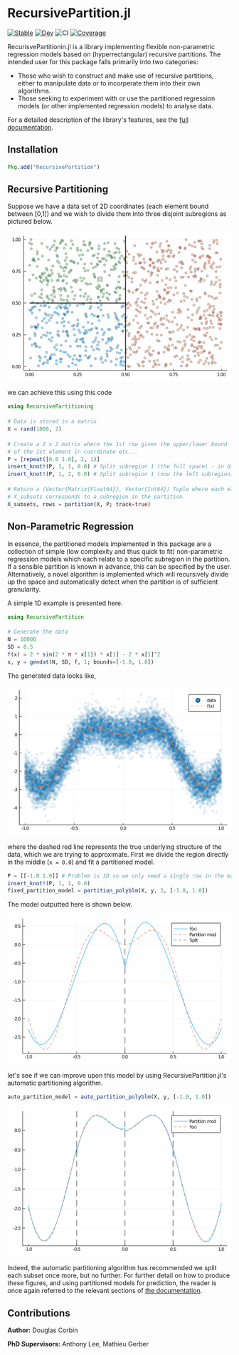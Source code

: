 # RecursivePartition.jl
[![Stable](https://img.shields.io/badge/docs-stable-blue.svg)](https://dfcorbin.github.io/RecursivePartition.jl/stable)
[![Dev](https://img.shields.io/badge/docs-dev-blue.svg)](https://dfcorbin.github.io/RecursivePartition.jl/dev)
![CI](https://github.com/dfcorbin/RecursivePartition.jl/workflows/CI/badge.svg)
[![Coverage](https://codecov.io/gh/dfcorbin/RecursivePartition.jl/branch/main/graph/badge.svg)](https://codecov.io/gh/dfcorbin/RecursivePartition.jl)

RecurisvePartitionin.jl is a library implementing flexible non-parametric regression models based on (hyperrectangular) recursive partitions. The intended user for this package falls primarily into two categories:

* Those who wish to construct and make use of recursive partitions, either to manipulate data or to incorperate them into their own algorithms.
* Those seeking to experiment with or use the partitioned regression models (or other implemented regression models) to analyse data.

For a detailed description of the library's features, see the [full documentation](https://dfcorbin.github.io/RecursivePartition.jl/stable).

## Installation

```julia
Pkg.add("RecursivePartition")
```

## Recursive Partitioning

Suppose we have a data set of 2D coordinates (each element bound between [0,1]) and we wish to divide them into three disjoint subregions as pictured below. 

![Partition Demo](https://github.com/dfcorbin/RecursivePartition.jl/blob/main/docs/src/figures/partition_demo2.png?raw=true)

we can achieve this using this code

```julia
using RecursivePartitioning

# Data is stored in a matrix
X = rand(1000, 2)

# Create a 2 x 2 matrix where the 1st row gives the upper/lower bound
# of the 1st element in coordinate etc...
P = [repeat([0.0 1.0], 2, 1)]
insert_knot!(P, 1, 1, 0.0) # Split subregion 1 (the full space) - in dimension 1 (vertically) - at 0.0
insert_knot!(P, 1, 2, 0.0) # Split subregion 1 (now the left subregion) - in dimension 2 (horizontally) - at 0.0

# Return a (Vector{Matrix{Float64}}, Vector{Int64}) Tuple where each element of
# X_subsets corresponds to a subregion in the partition.
X_subsets, rows = partition(X, P; track=true)
```

## Non-Parametric Regression

In essence, the partitioned models implemented in this package are a collection of simple (low complexity and thus quick to fit) non-parametric regression
models which each relate to a specific subregion in the partition. If a sensible partition is known in advance, this can be specified by the user. Alternatively,
a novel algorithm is implemented which will recursively divide up the space and automatically detect when the partition is of sufficient granularity.

A simple 1D example is presented here.

```julia
using RecursivePartition

# Generate the data
N = 10000
SD = 0.5
f(x) = 2 * sin(2 * π * x[1]) * x[1] - 2 * x[1]^2
x, y = gendat(N, SD, f, 1; bounds=[-1.0, 1.0])
```

The generated data looks like,

![1D Data](https://github.com/dfcorbin/RecursivePartition.jl/blob/main/docs/src/figures/fplot.png?raw=true)

where the dashed red line represents the true underlying structure of the data, which we are trying to approximate. First we divide the region
directly in the middle (`x = 0.0`) and fit a partitioned model.

```julia
P = [[-1.0 1.0]] # Problem is 1D so we only need a single row in the matrix.
insert_knot!(P, 1, 1, 0.0)
fixed_partition_model = partition_polyblm(X, y, 3, [-1.0, 1.0]) 
```

The model outputted here is shown below.

![Static Partition](https://github.com/dfcorbin/RecursivePartition.jl/blob/main/docs/src/figures/part.png?raw=true)

let's see if we can improve upon this model by using RecursivePartition.jl's automatic partitioning algorithm.

```julia
auto_partition_model = auto_partition_polyblm(X, y, [-1.0, 1.0])
```

![Auto Partition](https://github.com/dfcorbin/RecursivePartition.jl/blob/main/docs/src/figures/autopart.png?raw=true)

Indeed, the automatic partitioning algorithm has recommended we split each subset once more, but no further. For further
detail on how to produce these figures, and using partitioned models for prediction, the reader is once again
referred to the relevant sections of [the documentation](https://dfcorbin.github.io/RecursivePartition.jl/dev/regression/).

## Contributions

**Author:** Douglas Corbin

**PhD Supervisors:** Anthony Lee, Mathieu Gerber
